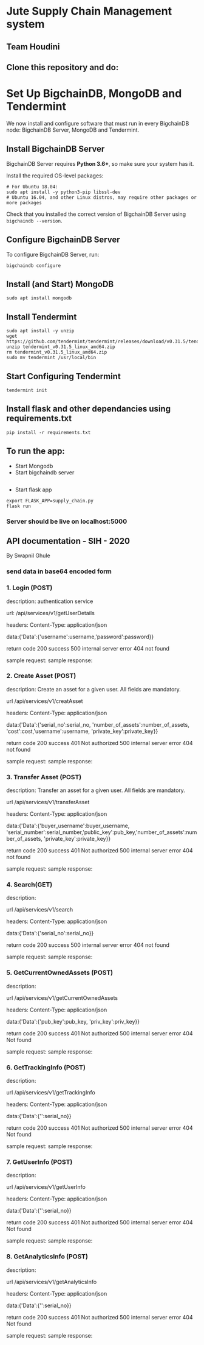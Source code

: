 # Jute Supply Chain Management system

## Team Houdini

## Clone this repository and do:

# Set Up BigchainDB, MongoDB and Tendermint

We now install and configure software that must run
in every BigchainDB node: BigchainDB Server,
MongoDB and Tendermint.

## Install BigchainDB Server

BigchainDB Server requires **Python 3.6+**, so make sure your system has it.

Install the required OS-level packages:

```
# For Ubuntu 18.04:
sudo apt install -y python3-pip libssl-dev
# Ubuntu 16.04, and other Linux distros, may require other packages or more packages
```

Check that you installed the correct version of BigchainDB Server using `bigchaindb --version`.

## Configure BigchainDB Server

To configure BigchainDB Server, run:

```
bigchaindb configure
```


## Install (and Start) MongoDB
```
sudo apt install mongodb
```
## Install Tendermint

```
sudo apt install -y unzip
wget https://github.com/tendermint/tendermint/releases/download/v0.31.5/tendermint_v0.31.5_linux_amd64.zip
unzip tendermint_v0.31.5_linux_amd64.zip
rm tendermint_v0.31.5_linux_amd64.zip
sudo mv tendermint /usr/local/bin
```

## Start Configuring Tendermint
```
tendermint init
```

## Install flask and other dependancies using requirements.txt
```
pip install -r requirements.txt
```

## To run the app:

- Start Mongodb
- Start bigchaindb server
``` bigchaindb start
```

- Start flask app
```
export FLASK_APP=supply_chain.py
flask run
```

### Server should be live on localhost:5000


## API documentation - SIH - 2020

By Swapnil Ghule

### send data in base64 encoded form

### 1. Login (POST)

description: authentication service

url: /api/services/v1/getUserDetails

headers: Content-Type: application/json

data:{'Data':{'username':username,'password':password}}

return code 200 success
            500 internal server error
            404 not found

sample request:
sample response:


### 2. Create Asset (POST)

description: Create an asset for a given user. All fields are mandatory.

 url /api/services/v1/creatAsset
 
 headers: Content-Type: application/json
 
 data:{'Data':{'serial_no':serial_no, 'number_of_assets':number_of_assets, 'cost':cost,'username':username, 'private_key':private_key}}
 
 return code 200 success
             401 Not authorized
             500 internal server error
             404 not found

sample request:
sample response:


### 3. Transfer Asset (POST)

description: Transfer an asset for a given user. All fields are mandatory.


 url /api/services/v1/transferAsset
 
 headers: Content-Type: application/json
 
 data:{'Data':{'buyer_username':buyer_username,        'serial_number':serial_number,'public_key':pub_key,'number_of_assets':number_of_assets, 'private_key':private_key}}
 
 return code 200 success
             401 Not authorized
             500 internal server error
             404 not found

sample request:
sample response:


### 4. Search(GET)

description:

url /api/services/v1/search

 headers: Content-Type: application/json
 
 data:{'Data':{'serial_no':serial_no}}
 
 return code 200 success
             500 internal server error
             404 not found

sample request:
sample response:


### 5. GetCurrentOwnedAssets (POST)

description:

 url /api/services/v1/getCurrentOwnedAssets
 
 headers: Content-Type: application/json
 
 data:{'Data':{'pub_key':pub_key, 'priv_key':priv_key}}

 return code 200 success
             401 Not authorized
             500 internal server error
             404 Not found

sample request:
sample response:


### 6. GetTrackingInfo (POST)

description:

 url /api/services/v1/getTrackingInfo
 
 headers: Content-Type: application/json
 
 data:{'Data':{'':serial_no}}

 return code 200 success
             401 Not authorized
             500 internal server error
             404 Not found

sample request:
sample response:

### 7. GetUserInfo (POST)

description:

 url /api/services/v1/getUserInfo
 
 headers: Content-Type: application/json
 
 data:{'Data':{'':serial_no}}

 return code 200 success
             401 Not authorized
             500 internal server error
             404 Not found

sample request:
sample response:

### 8. GetAnalyticsInfo (POST)
description:

 url /api/services/v1/getAnalyticsInfo
 
 headers: Content-Type: application/json
 
 data:{'Data':{'':serial_no}}

 return code 200 success
             401 Not authorized
             500 internal server error
             404 Not found

sample request:
sample response:




